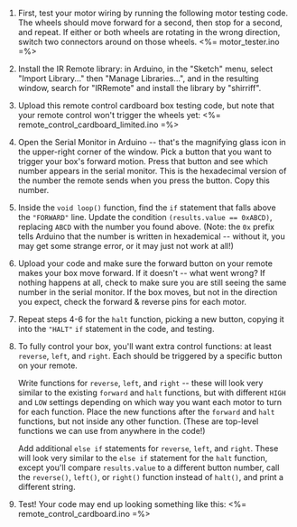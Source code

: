 1.  First, test your motor wiring by running the following motor testing code. The wheels should move forward for a second, then stop for a second, and repeat. If either or both wheels are rotating in the wrong direction, switch two connectors around on those wheels.
    <%= motor_tester.ino =%>
    
2.  Install the IR Remote library: in Arduino, in the "Sketch" menu, select "Import Library..." then "Manage Libraries...", and in the resulting window, search for "IRRemote" and install the library by "shirriff".

3.  Upload this remote control cardboard box testing code, but note that your remote control won't trigger the wheels yet:
    <%= remote_control_cardboard_limited.ino =%>

4.  Open the Serial Monitor in Arduino -- that's the magnifying glass icon in the upper-right corner of the window. Pick a button that you want to trigger your box's forward motion. Press that button and see which number appears in the serial monitor. This is the hexadecimal version of the number the remote sends when you press the button. Copy this number.

5.  Inside the `void loop()` function, find the `if` statement that falls above the `"FORWARD"` line. Update the condition `(results.value == 0xABCD)`, replacing `ABCD` with the number you found above. (Note: the `0x` prefix tells Arduino that the number is written in hexademical -- without it, you may get some strange error, or it may just not work at all!)
    
6.  Upload your code and make sure the forward button on your remote makes your box move forward. If it doesn't -- what went wrong? If nothing happens at all, check to make sure you are still seeing the same number in the serial monitor. If the box moves, but not in the direction you expect, check the forward & reverse pins for each motor.

7.  Repeat steps 4-6 for the `halt` function, picking a new button, copying it into the `"HALT"` `if` statement in the code, and testing.

8.  To fully control your box, you'll want extra control functions: at least `reverse`, `left`, and `right`. Each should be triggered by a specific button on your remote.

    Write functions for `reverse`, `left`, and `right` -- these will look very similar to the existing `forward` and `halt` functions, but with different `HIGH` and `LOW` settings depending on which way you want each motor to turn for each function. Place the new functions after the `forward` and `halt` functions, but not inside any other function. (These are top-level functions we can use from anywhere in the code!)

    Add additional `else if` statements for `reverse`, `left`, and `right`. These will look very similar to the `else if` statement for the `halt` function, except you'll compare `results.value` to a different button number, call the `reverse()`, `left()`, or `right()` function instead of `halt()`, and print a different string.

9.  Test! Your code may end up looking something like this:
    <%= remote_control_cardboard.ino =%>
